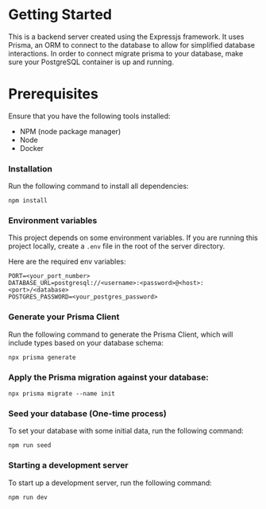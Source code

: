 # Getting Started

This is a backend server created using the Expressjs framework. It uses Prisma, an ORM to connect to the database to allow for simplified database interactions. In order to connect migrate prisma to your database, make sure your PostgreSQL container is up and running.

# Prerequisites
Ensure that you have the following tools installed:
* NPM (node package manager)
* Node
* Docker

### Installation
Run the following command to install all dependencies:
```
npm install
```

### Environment variables
This project depends on some environment variables. If you are running this project locally, create a `.env` file in the root of the server directory.

Here are the required env variables:
```
PORT=<your_port_number>
DATABASE_URL=postgresql://<username>:<password>@<host>:<port>/<database>
POSTGRES_PASSWORD=<your_postgres_password>
```

### Generate your Prisma Client
Run the following command to generate the Prisma Client, which will include types based on your database schema:
```
npx prisma generate
```

### Apply the Prisma migration against your database:
```
npx prisma migrate --name init
```

### Seed your database (One-time process)
To set your database with some initial data, run the following command:
```
npm run seed
```

### Starting a development server
To start up a development server, run the following command:
```
npm run dev
```